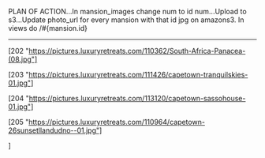 PLAN OF ACTION...In mansion_images change num to id num...Upload to s3...Update photo_url for every mansion with that id jpg on amazons3. In views do /#{mansion.id}


_______________________________________________





 [202
 "https://pictures.luxuryretreats.com/110362/South-Africa-Panacea-(08.jpg"]


 [203
 "https://pictures.luxuryretreats.com/111426/capetown-tranquilskies-01.jpg"]


 [204
 "https://pictures.luxuryretreats.com/113120/capetown-sassohouse-01.jpg"]


 [205
 "https://pictures.luxuryretreats.com/110964/capetown-26sunsetllandudno--01.jpg"]

 ]


